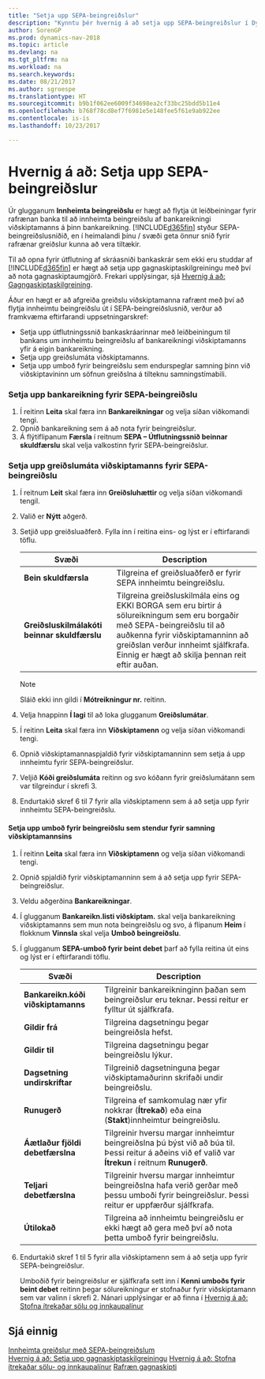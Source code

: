 ```yaml
---
title: "Setja upp SEPA-beingreiðslur"
description: "Kynntu þér hvernig á að setja upp SEPA-beingreiðslur í Dynamics NAV."
author: SorenGP
ms.prod: dynamics-nav-2018
ms.topic: article
ms.devlang: na
ms.tgt_pltfrm: na
ms.workload: na
ms.search.keywords: 
ms.date: 08/21/2017
ms.author: sgroespe
ms.translationtype: HT
ms.sourcegitcommit: b9b1f062ee6009f34698ea2cf33bc25bdd5b11e4
ms.openlocfilehash: b768f78cd8ef7f6981e5e148fee5f61e9ab922ee
ms.contentlocale: is-is
ms.lasthandoff: 10/23/2017

---
```

# <a name="how-to-set-up-sepa-direct-debit"></a>Hvernig á að: Setja upp SEPA-beingreiðslur
Úr glugganum **Innheimta beingreiðslu** er hægt að flytja út leiðbeiningar fyrir rafrænan banka til að innheimta beingreiðslu af bankareikningi viðskiptamanns á þinn bankareikning. [!INCLUDE[d365fin](includes/d365fin_md.md)] styður SEPA-beingreiðslusniðið, en í heimalandi þínu / svæði geta önnur snið fyrir rafrænar greiðslur kunna að vera tiltækir.  

Til að opna fyrir útflutning af skráasniði bankaskrár sem ekki eru studdar af [!INCLUDE[d365fin](includes/d365fin_md.md)] er hægt að setja upp gagnaskiptaskilgreiningu með því að nota gagnaskiptaumgjörð. Frekari upplýsingar, sjá [Hvernig á að: Gagngaskiptaskilgreining](across-how-to-set-up-data-exchange-definitions.md).  

Áður en hægt er að afgreiða greiðslu viðskiptamanna rafrænt með því að flytja innheimtu beingreiðslu út í SEPA-beingreiðslusnið, verður að framkvæma eftirfarandi uppsetningarskref:  

* Setja upp útflutningssnið bankaskráarinnar með leiðbeiningum til bankans um innheimtu beingreiðslu af bankareikningi viðskiptamanns yfir á eigin bankareikning.  
* Setja upp greiðslumáta viðskiptamanns.  
* Setja upp umboð fyrir beingreiðslu sem endurspeglar samning þinn við viðskiptavininn um söfnun greiðslna á tilteknu samningstímabili.  

### <a name="to-set-up-your-bank-account-for-sepa-direct-debit"></a>Setja upp bankareikning fyrir SEPA-beingreiðslu  
1. Í reitinn **Leita** skal færa inn **Bankareikningar** og velja síðan viðkomandi tengi.  
2. Opnið bankareikning sem á að nota fyrir beingreiðslur.  
3. Á flýtiflipanum **Færsla** í reitnum **SEPA – Útflutningssnið beinnar skuldfærslu** skal velja valkostinn fyrir SEPA-beingreiðslur.  

### <a name="to-set-up-the-customers-payment-method-for-sepa-direct-debit"></a>Setja upp greiðslumáta viðskiptamanns fyrir SEPA-beingreiðslu  
1. Í reitnum **Leit** skal færa inn **Greiðsluhættir** og velja síðan viðkomandi tengil.  
2. Valið er **Nýtt** aðgerð.  
3. Setjið upp greiðsluaðferð. Fylla inn í reitina eins\- og lýst er í eftirfarandi töflu.  

    |Svæði|Description|  
    |---------------------------------|---------------------------------------|  
    |**Bein skuldfærsla**|Tilgreina ef greiðsluaðferð er fyrir SEPA innheimtu beingreiðslu.|  
    |**Greiðsluskilmálakóti beinnar skuldfærslu**|Tilgreina greiðsluskilmála eins og EKKI BORGA sem eru birtir á sölureikningum sem eru borgaðir með SEPA-beingreiðslu til að auðkenna fyrir viðskiptamanninn að greiðslan verður innheimt sjálfkrafa. Einnig er hægt að skilja þennan reit eftir auðan.|  

    > [!NOTE]  
    >  Sláið ekki inn gildi í **Mótreikningur nr.** reitinn.  

4. Velja hnappinn **Í lagi** til að loka glugganum **Greiðslumátar**.  
5. Í reitinn **Leita** skal færa inn **Viðskiptamenn** og velja síðan viðkomandi tengi.  
6. Opnið viðskiptamannaspjaldið fyrir viðskiptamanninn sem setja á upp innheimtu fyrir SEPA-beingreiðslur.  
7. Veljið **Kóði greiðslumáta** reitinn og svo kóðann fyrir greiðslumátann sem var tilgreindur í skrefi 3.  
8. Endurtakið skref 6 til 7 fyrir alla viðskiptamenn sem á að setja upp fyrir innheimtu SEPA-beingreiðslu.  

#### <a name="to-set-up-the-direct-debit-mandate-that-represents-the-customer-agreement"></a>Setja upp umboð fyrir beingreiðslu sem stendur fyrir samning viðskiptamannsins  
1. Í reitinn **Leita** skal færa inn **Viðskiptamenn** og velja síðan viðkomandi tengi.  
2. Opnið spjaldið fyrir viðskiptamanninn sem á að setja upp fyrir SEPA-beingreiðslur.  
3. Veldu aðgerðina **Bankareikningar**.  
4. Í glugganum **Bankareikn.listi viðskiptam.** skal velja bankareikning viðskiptamanns sem mun nota beingreiðslu og svo, á flipanum **Heim** í flokknum **Vinnsla** skal velja **Umboð beingreiðslu**.  
5. Í glugganum **SEPA-umboð fyrir beint debet** þarf að fylla reitina út eins og lýst er í eftirfarandi töflu.  


   |             Svæði              |                                                                       Description                                                                       |
   |--------------------------------|---------------------------------------------------------------------------------------------------------------------------------------------------------|
   | **Bankareikn.kóði viðskiptamanns** |                     Tilgreinir bankareikninginn þaðan sem beingreiðslur eru teknar. Þessi reitur er fylltur út sjálfkrafa.                     |
   |         **Gildir frá**         |                                                 Tilgreina dagsetningu þegar beingreiðsla hefst.                                                 |
   |          **Gildir til**          |                                                  Tilgreina dagsetningu þegar beingreiðslu lýkur.                                                  |
   |     **Dagsetning undirskriftar**      |                                          Tilgreinið dagsetninguna þegar viðskiptamaðurinn skrifaði undir beingreiðslu.                                           |
   |       **Runugerð**        |                       Tilgreina ef samkomulag nær yfir nokkrar (**Ítrekað**) eða eina (**Stakt**)innheimtur beingreiðslu.                       |
   | **Áætlaður fjöldi debetfærslna**  | Tilgreinir hversu margar innheimtur beingreiðslna þú býst við að búa til. Þessi reitur á aðeins við ef valið var **Ítrekun** í reitnum **Runugerð**. |
   |       **Teljari debetfærslna**        |            Tilgreinir hversu margar innheimtur beingreiðslna hafa verið gerðar með þessu umboði fyrir beingreiðslur. Þessi reitur er uppfærður sjálfkrafa.            |
   |          **Útilokað**           |                                 Tilgreina að innheimtu beingreiðslu er ekki hægt að gera með því að nota þetta umboð fyrir beingreiðslu.                                  |


6. Endurtakið skref 1 til 5 fyrir alla viðskiptamenn sem á að setja upp fyrir SEPA-beingreiðslur.  

   Umboðið fyrir beingreiðslur er sjálfkrafa sett inn í **Kenni umboðs fyrir beint debet** reitinn þegar sölureikningur er stofnaður fyrir viðskiptamann sem var valinn í skrefi 2. Nánari upplýsingar er að finna í [Hvernig á að: Stofna ítrekaðar sölu og innkaupalínur](sales-how-work-standard-lines.md)  

## <a name="see-also"></a>Sjá einnig  
[Innheimta greiðslur með SEPA-beingreiðslum](finance-collect-payments-with-sepa-direct-debit.md)  
[Hvernig á að: Setja upp gagnaskiptaskilgreiningu](across-how-to-set-up-data-exchange-definitions.md)
[Hvernig á að: Stofna ítrekaðar sölu- og innkaupalínur](sales-how-work-standard-lines.md)
[Rafræn gagnaskipti](across-data-exchange.md)

